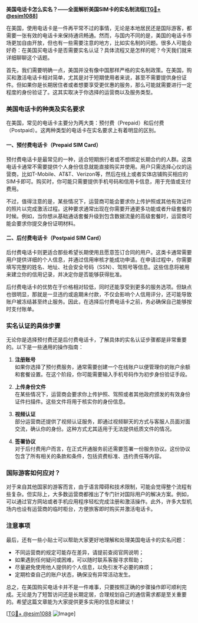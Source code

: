 **美国电话卡怎么实名？——全面解析美国SIM卡的实名制流程[[TG💪+ @esim1088](https://t.me/s/esim1088)]**

在美国，使用电话卡是一件再平常不过的事情，无论是本地居民还是国际游客，都需要一张有效的电话卡来保持通讯畅通。然而，与国内不同的是，美国的电话卡市场更加自由开放，但也有一些需要注意的地方，比如实名制的问题。很多人可能会好奇：在美国买电话卡是否需要实名认证？具体流程又是怎样的呢？今天我们就来详细聊聊这个话题。

首先，我们需要明确一点，美国并没有像中国那样严格的实名制政策。在美国，购买和激活电话卡相对简单，尤其是对于短期使用者来说，甚至不需要提供身份证件。但如果你是长期居住者或者想要享受更优惠的服务，那么可能就需要进行一定程度的身份验证了。这其实取决于你选择的运营商以及服务类型。

### 美国电话卡的种类及实名要求

在美国，常见的电话卡主要分为两大类：预付费（Prepaid）和后付费（Postpaid）。这两种类型的电话卡在实名要求上有着明显的区别。

#### 一、预付费电话卡（Prepaid SIM Card）

预付费电话卡是最常见的一种，适合短期旅行者或不想绑定长期合约的人群。这类电话卡通常不需要提供个人身份信息就能直接购买并使用。用户只需选择心仪的运营商，比如T-Mobile、AT&T、Verizon等，然后在线上或者实体店铺购买相应的SIM卡即可。购买时，你可能只需要提供手机号码和信用卡信息，用于充值或支付费用。

不过，值得注意的是，某些情况下，运营商可能会要求你上传护照或其他有效证件的照片以完成激活过程。这种要求通常出现在你需要开通更多功能或者升级套餐的时候。例如，当你想从基础通话套餐升级到包含数据流量的高级套餐时，运营商可能会要求你提交身份证明材料。

#### 二、后付费电话卡（Postpaid SIM Card）

后付费电话卡则更适合那些希望长期使用且愿意签订合同的用户。这类卡通常需要用户提供详细的个人信息，并通过信用审核才能成功申请。在申请过程中，你需要填写完整的姓名、地址、社会安全号码（SSN）、驾照号等信息。这些信息将被用来建立你的信用记录，并决定你是否能够获得批准。

后付费电话卡的优势在于价格相对较低，同时还能享受到更多的服务选项。但缺点也很明显，那就是一旦违约或逾期未付款，不仅会影响个人信用评分，还可能导致账户被冻结甚至终止服务。因此，在选择后付费电话卡之前，务必确保自己能够按时支付账单。

### 实名认证的具体步骤

无论你是选择预付费还是后付费电话卡，了解具体的实名认证步骤都是非常重要的。以下是一些通用的操作指南：

1. **注册账号**  
   如果你选择了预付费服务，通常需要创建一个在线账户以便管理你的账户余额和套餐设置。在这个阶段，你可能需要输入手机号码作为初步身份验证手段。

2. **上传身份文件**  
   在某些情况下，运营商会要求你上传护照、驾照或者其他政府颁发的有效身份证件扫描件。这些文件将用于核实你的身份信息。

3. **视频认证**  
   部分运营商还提供了视频认证服务，即通过视频聊天的方式与客服人员面对面交流，确认你的身份。这种方式尤其适用于无法提供纸质文件的情况。

4. **签署协议**  
   对于后付费用户而言，在正式开通服务前还需要签署一份服务协议。这份协议包含了所有相关的条款和条件，包括资费标准、违约责任等内容。

### 国际游客如何应对？

对于来自其他国家的游客而言，由于语言障碍和技术限制，可能会觉得整个流程有些复杂。但实际上，大多数运营商都推出了专门针对国际用户的解决方案。例如，可以通过官方网站或者手机应用程序轻松完成注册和激活操作。此外，许多大型机场内也设有运营商的临时柜台，方便旅客即时购买并激活电话卡。

### 注意事项

最后，还有一些小贴士可以帮助大家更好地理解和处理美国电话卡的实名问题：
- 不同运营商的规定可能存在差异，请提前查阅官网说明；
- 如果遇到任何疑问或困难，可以随时联系客服寻求帮助；
- 尽量避免使用他人提供的个人信息，以免引发不必要的麻烦；
- 定期检查自己的账户状态，确保没有异常活动发生。

总之，在美国购买电话卡并不是一件难事，只要按照正确的步骤操作即可顺利完成。无论是为了短暂访问还是长期定居，合理规划自己的通信需求都是至关重要的。希望这篇文章能为大家提供更多实用的信息和建议！

[[TG💪+ @esim1088](https://t.me/s/esim1088) ![Image](https://i.postimg.cc/4NQfJmqS/Snipaste-2025-05-13-00-14-12.png)]